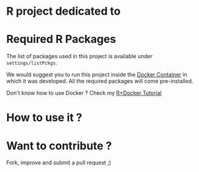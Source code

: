 # R project dedicated to <INSERT INFO>

<develop here>

# Required R Packages

The list of packages used in this project is available under `settings/listPckgs`. 

We would suggest you to run this project inside the [Docker Container](https://hub.docker.com/r/pokyah/agrometeordocker/) in which it was developed. All the required packages will come pre-installed.

Don't know how to use Docker ? Check my [R+Docker Tutorial](https://pokyah.github.io/post/using-r-with-docker/)

# How to use it ?

<develop here>

# Want to contribute ? 

Fork, improve and submit a pull request ;)
